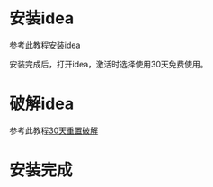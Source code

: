 # 安装idea

参考此教程[安装idea](https://zhile.io/2020/11/18/jetbrains-eval-reset-da33a93d.html)

安装完成后，打开idea，激活时选择使用30天免费使用。

# 破解idea

参考此教程[30天重置破解](https://zhile.io/2020/11/18/jetbrains-eval-reset-da33a93d.html)

# 安装完成

